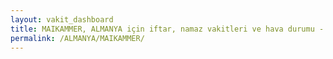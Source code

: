 ```yaml
---
layout: vakit_dashboard
title: MAIKAMMER, ALMANYA için iftar, namaz vakitleri ve hava durumu - ilçe/eyalet seç
permalink: /ALMANYA/MAIKAMMER/
---
```


<script type="text/javascript">
  var GLOBAL_COUNTRY = 'ALMANYA';
  var GLOBAL_CITY = 'MAIKAMMER';
  var GLOBAL_STATE = '';
  var lat = 72;
  var lon = 21;
</script>

